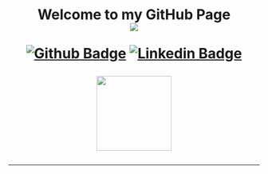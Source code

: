 <div> 
   
   
 </div>
  
  <h1 hizalama="merkez" align="center">
  Welcome to my GitHub Page
  

<div id="header" align="center">


<a href="https://github.com/nslhnatasvr/github-profile-views-counter">
    <img src="https://komarev.com/ghpvc/?username=kubrakll">
</a>



[![Github Badge](https://img.shields.io/badge/-Github-FFE4C4?style=quare&labelColor=FFE4C4&logo=Github&logoColor=white&link=link)](https://github.com/kubrakll) 
[![Linkedin Badge](https://img.shields.io/badge/-Linkedin-DCDCDC?style=flat-quare&labelColor=DCDCDC&logo=linkedin&logoColor=white&link=link)](https://www.linkedin.com/in/kübra-kiliç/)
   </div>


   <div id="header" align="center">
  <img src="https://stickershop.line-scdn.net/stickershop/v1/product/1421377/LINEStorePC/main.png" height="150"  width="150"/>
</div>

<hr>
